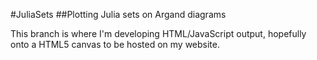#JuliaSets
##Plotting Julia sets on Argand diagrams 


This branch is where I'm developing HTML/JavaScript output, hopefully onto a HTML5 canvas to be hosted on my website. 





